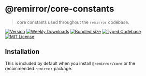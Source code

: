 # @remirror/core-constants

> core constants used throughout the `remirror` codebase.

[![Version][version]][npm] [![Weekly Downloads][downloads-badge]][npm] [![Bundled size][size-badge]][size] [![Typed Codebase][typescript]](#) [![MIT License][license]](#)

[version]: https://flat.badgen.net/npm/v/@remirror/core-constants/next
[npm]: https://npmjs.com/package/@remirror/core-constants/v/next
[license]: https://flat.badgen.net/badge/license/MIT/purple
[size]: https://bundlephobia.com/result?p=@remirror/core-constants@next
[size-badge]: https://flat.badgen.net/bundlephobia/minzip/@remirror/core-constants
[typescript]: https://flat.badgen.net/badge/icon/TypeScript?icon=typescript&label
[downloads-badge]: https://badgen.net/npm/dw/@remirror/core-constants/red?icon=npm

## Installation

This is included by default when you install `@remirror/core` or the recommended `remirror` package.
